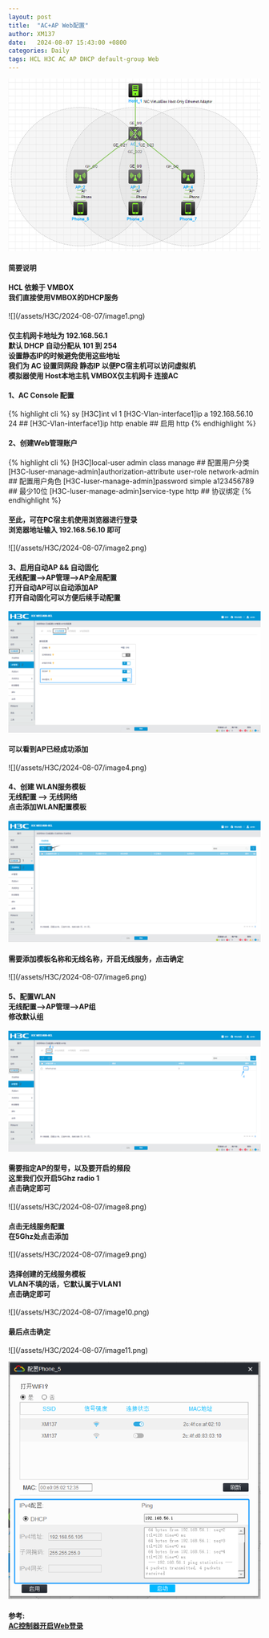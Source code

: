 ```yaml
---
layout: post
title:  "AC+AP Web配置"
author: XM137
date:   2024-08-07 15:43:00 +0800
categories: Daily
tags: HCL H3C AC AP DHCP default-group Web
---
```

![](/assets/H3C/2024-08-07/image12.png)
#### 简要说明
<h4>HCL 依赖于 VMBOX <br>
我们直接使用VMBOX的DHCP服务</h4>
![](/assets/H3C/2024-08-07/image1.png)
<h4>仅主机网卡地址为 192.168.56.1<br>
默认 DHCP 自动分配从 101 到 254<br>
设置静态IP的时候避免使用这些地址<br>
我们为 AC 设置同网段 静态IP 以便PC宿主机可以访问虚拟机<br>
模拟器使用 Host本地主机 VMBOX仅主机网卡 连接AC</h4>

#### 1、AC Console 配置
{% highlight cli %}
<H3C>sy
[H3C]int vl 1
[H3C-Vlan-interface1]ip a 192.168.56.10 24 ## 
[H3C-Vlan-interface1]ip http enable ## 启用 http 
{% endhighlight %}

#### 2、创建Web管理账户
{% highlight cli %}
[H3C]local-user admin class manage ## 配置用户分类
[H3C-luser-manage-admin]authorization-attribute user-role network-admin ## 配置用户角色
[H3C-luser-manage-admin]password simple a123456789 ## 最少10位
[H3C-luser-manage-admin]service-type http ## 协议绑定
{% endhighlight %}
<h4>
至此，可在PC宿主机使用浏览器进行登录<br>
浏览器地址输入 192.168.56.10 即可</h4>
![](/assets/H3C/2024-08-07/image2.png)

#### 3、启用自动AP && 自动固化 <br >无线配置-->AP管理-->AP全局配置<br> 打开自动AP可以自动添加AP<br> 打开自动固化可以方便后续手动配置

![](/assets/H3C/2024-08-07/image3.png)

<h4>可以看到AP已经成功添加</h4>
![](/assets/H3C/2024-08-07/image4.png)

#### 4、创建 WLAN服务模板 <br>无线配置 --> 无线网络<br> 点击添加WLAN配置模板</h4>
![](/assets/H3C/2024-08-07/image5.png)

<h4>需要添加模板名称和无线名称，开启无线服务，点击确定</h4>
![](/assets/H3C/2024-08-07/image6.png)

#### 5、配置WLAN <br> 无线配置-->AP管理-->AP组<br> 修改默认组</h4>
![](/assets/H3C/2024-08-07/image7.png)

<h4>需要指定AP的型号，以及要开启的频段<br>
这里我们仅开启5Ghz radio 1<br>
点击确定即可</h4>
![](/assets/H3C/2024-08-07/image8.png)

<h4>点击无线服务配置<br>
在5Ghz处点击添加</h4>
![](/assets/H3C/2024-08-07/image9.png)

<h4>选择创建的无线服务模板<br>
VLAN不填的话，它默认属于VLAN1<br>
点击确定即可</h4>
![](/assets/H3C/2024-08-07/image10.png)

<h4>最后点击确定</h4>
![](/assets/H3C/2024-08-07/image11.png)

![](/assets/H3C/2024-08-07/image13.png)


#### 参考: <br> [AC控制器开启Web登录][Web]
[Web]: https://zhiliao.h3c.com/questions/dispcont/115857
